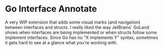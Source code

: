 # Go Interface Annotate

A very WIP extension that adds some visual marks (and navigation) between interfaces and structs.
I really liked the way JetBrains' GoLand shows when interfaces are being implemented or when structs follow some implement interfaces. Since Go has no "X implements Y" syntax, sometimes it gets hard to see at a glance what you're working with.

